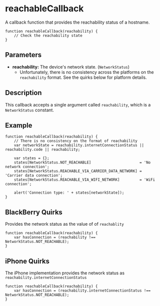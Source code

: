 reachableCallback
=================

A callback function that provides the reachability status of a hostname.

    function reachableCallback(reachability) {
        // Check the reachability state
    }

Parameters
----------

- __reachability:__ The device's network state. (`NetworkStatus`)
    - Unfortunately, there is no consistency across the platforms on the `reachability` format. See the quirks below for platform details.

Description
-----------

This callback accepts a single argument called `reachability`, which is a `NetworkStatus` constant.

Example
-------

    function reachableCallback(reachability) {
        // There is no consistency on the format of reachability
        var networkState = reachability.internetConnectionStatus || reachability.code || reachability;
    
        var states = {};
        states[NetworkStatus.NOT_REACHABLE]                      = 'No network connection';
        states[NetworkStatus.REACHABLE_VIA_CARRIER_DATA_NETWORK] = 'Carrier data connection';
        states[NetworkStatus.REACHABLE_VIA_WIFI_NETWORK]         = 'WiFi connection';

        alert('Connection type: ' + states[networkState]);
    }

BlackBerry Quirks
-----------------

Provides the network status as the value of of `reachablity`

    function reachableCallback(reachability) {
        var hasConnection = (reachability !== NetworkStatus.NOT_REACHABLE);
    }

iPhone Quirks
-------------

The iPhone implementation provides the network status as `reachability.internetConnectionStatus`

    function reachableCallback(reachability) {
        var hasConnection = (reachability.internetConnectionStatus !== NetworkStatus.NOT_REACHABLE);
    }